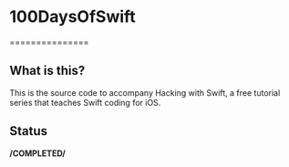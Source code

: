 

# 100DaysOfSwift
===============

What is this?
-------------

This is the source code to accompany Hacking with Swift, a free tutorial series that teaches Swift coding for iOS. 

Status
-------------
**/COMPLETED/**
